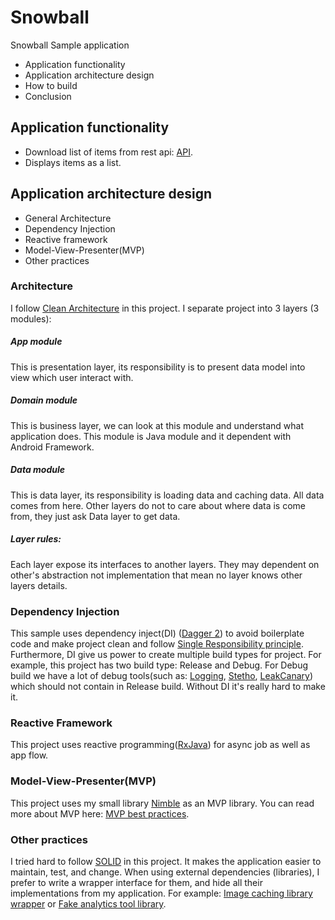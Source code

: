 # Snowball
Snowball Sample application
- Application functionality
- Application architecture design
- How to build
- Conclusion

## Application functionality
- Download list of items from rest api: [API](https://gist.githubusercontent.com/lenguyenthanh/5bb3bbd3404bb118bfc1/raw/91809efb7abbc43870465cb594cdfd0bce67bb26/videos).
- Displays items as a list.

## Application architecture design
- General Architecture
- Dependency Injection
- Reactive framework
- Model-View-Presenter(MVP)
- Other practices

### Architecture
I follow [Clean Architecture](http://blog.8thlight.com/uncle-bob/2012/08/13/the-clean-architecture.html) in this project. I separate project into 3 layers (3 modules):

##### App module
This is presentation layer, its responsibility is to present data model into view which user interact with. 

##### Domain module
This is business layer, we can look at this module and understand what application does. This module is Java module and it dependent with Android Framework.

##### Data module
This is data layer, its responsibility is loading data and caching data. All data comes from here. Other layers do not to care about where data is come from, they just ask Data layer to get data.

##### Layer rules:
Each layer expose its interfaces to another layers. They may dependent on other's abstraction not implementation that mean no layer knows other layers details.

### Dependency Injection
This sample uses dependency inject(DI) ([Dagger 2](http://google.github.io/dagger/)) to avoid boilerplate code and make project clean and follow [Single Responsibility principle](https://en.wikipedia.org/wiki/Single_responsibility_principle). Furthermore, DI give us power to create multiple build types for project. For example, this project has two build type: Release and Debug. For Debug build we have a lot of debug tools(such as: [Logging](https://github.com/square/okhttp/tree/master/okhttp-logging-interceptor), [Stetho](http://facebook.github.io/stetho/), [LeakCanary](https://github.com/square/leakcanary)) which should not contain in Release build. Without DI it's really hard to make it.

### Reactive Framework
This project uses reactive programming([RxJava](https://github.com/ReactiveX/RxJava)) for async job as well as app flow.

### Model-View-Presenter(MVP)
This project uses my small library [Nimble](https://github.com/lenguyenthanh/nimble) as an MVP library. You can read more about MVP here: [MVP best practices](https://github.com/lenguyenthanh/nimble/wiki/MVP).

### Other practices
I tried hard to follow [SOLID](https://en.wikipedia.org/wiki/SOLID_(object-oriented_design)) in this project. It makes the application easier to maintain, test, and change. When using external dependencies (libraries), I prefer to write a wrapper interface for them, and hide all their implementations from my application. For example: [Image caching library wrapper](https://github.com/lenguyenthanh/Snowball/blob/master/app%2Fsrc%2Fmain%2Fjava%2Fcom%2Flenguyenthanh%2Fsnowball%2Fui%2Fnetwork%2FNetworkBitmapClient.java) or [Fake analytics tool library](https://github.com/lenguyenthanh/Snowball/blob/master/app%2Fsrc%2Fmain%2Fjava%2Fcom%2Flenguyenthanh%2Fsnowball%2Fui%2Fnetwork%2FTracker.java). 
